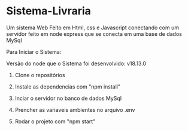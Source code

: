 # Sistema-Livraria

Um sistema Web Feito em Html, css e Javascript conectando com um servidor feito em node express que se conecta em uma base de dados MySql

  Para Iniciar o Sistema:

  Versão do node que o Sistema foi desenvolvido: v18.13.0

1. Clone o repositórios

2. Instale as dependencias com "npm install"

3. Inciar o servidor no banco de dados MySql 

4. Prencher as variaveis ambientes no arquivo .env

5. Rodar o projeto com "npm start"
